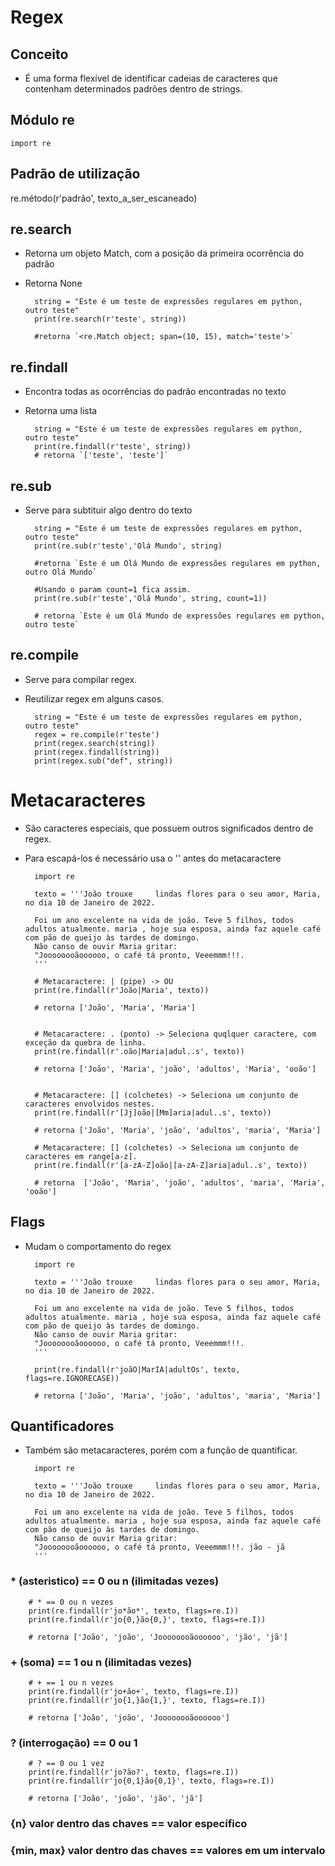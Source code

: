 # Regex

## Conceito

- É uma forma flexível de identificar cadeias de caracteres que contenham determinados padrões dentro de strings.

## Módulo re

`import re`

## Padrão de utilização

re.método(r'padrão', texto_a_ser_escaneado)

## re.search

- Retorna um objeto Match, com a posição da primeira ocorrência do padrão
- Retorna None

        string = "Este é um teste de expressões regulares em python, outro teste"
        print(re.search(r'teste', string))

        #retorna `<re.Match object; span=(10, 15), match='teste'>`

## re.findall

- Encontra todas as ocorrências do padrão encontradas no texto
- Retorna uma lista

        string = "Este é um teste de expressões regulares em python, outro teste"
        print(re.findall(r'teste', string))
        # retorna `['teste', 'teste']`

## re.sub

- Serve para subtituir algo dentro do texto

        string = "Este é um teste de expressões regulares em python, outro teste"
        print(re.sub(r'teste','Olá Mundo', string)

        #retorna `Este é um Olá Mundo de expressões regulares em python, outro Olá Mundo`

        #Usando o param count=1 fica assim.
        print(re.sub(r'teste','Olá Mundo', string, count=1))

        # retorna `Este é um Olá Mundo de expressões regulares em python, outro teste`

## re.compile

- Serve para compilar regex.
- Reutilizar regex em alguns casos.

        string = "Este é um teste de expressões regulares em python, outro teste"
        regex = re.compile(r'teste')
        print(regex.search(string))
        print(regex.findall(string))
        print(regex.sub("def", string))

# Metacaracteres

- São caracteres especiais, que possuem outros significados dentro de regex.
- Para escapá-los é necessário usa o '\' antes do metacaractere

        import re

        texto = '''João trouxe     lindas flores para o seu amor, Maria, no dia 10 de Janeiro de 2022.

        Foi um ano excelente na vida de joão. Teve 5 filhos, todos adultos atualmente. maria , hoje sua esposa, ainda faz aquele café com pão de queijo às tardes de domingo.
        Não canso de ouvir Maria gritar:
        "Joooooooãoooooo, o café tá pronto, Veeemmm!!!.
        '''

        # Metacaractere: | (pipe) -> OU
        print(re.findall(r'João|Maria', texto))

        # retorna ['João', 'Maria', 'Maria']


        # Metacaractere: . (ponto) -> Seleciona quqlquer caractere, com exceção da quebra de linha.
        print(re.findall(r'.oão|Maria|adul..s', texto))

        # retorna ['João', 'Maria', 'joão', 'adultos', 'Maria', 'ooão']


        # Metacaractere: [] (colchetes) -> Seleciona um conjunto de caracteres envolvidos nestes.
        print(re.findall(r'[Jj]oão|[Mm]aria|adul..s', texto))

        # retorna ['João', 'Maria', 'joão', 'adultos', 'maria', 'Maria']

        # Metacaractere: [] (colchetes) -> Seleciona um conjunto de caracteres em range[a-z].
        print(re.findall(r'[a-zA-Z]oão|[a-zA-Z]aria|adul..s', texto))

        # retorna  ['João', 'Maria', 'joão', 'adultos', 'maria', 'Maria', 'ooão']

## Flags

- Mudam o comportamento do regex

        import re

        texto = '''João trouxe     lindas flores para o seu amor, Maria, no dia 10 de Janeiro de 2022.

        Foi um ano excelente na vida de joão. Teve 5 filhos, todos adultos atualmente. maria , hoje sua esposa, ainda faz aquele café com pão de queijo às tardes de domingo.
        Não canso de ouvir Maria gritar:
        "Joooooooãoooooo, o café tá pronto, Veeemmm!!!.
        '''

        print(re.findall(r'joãO|MarIA|adultOs', texto, flags=re.IGNORECASE))

        # retorna ['João', 'Maria', 'joão', 'adultos', 'maria', 'Maria']

## Quantificadores

- Também são metacaracteres, porém com a função de quantificar.

        import re

        texto = '''João trouxe     lindas flores para o seu amor, Maria, no dia 10 de Janeiro de 2022.

        Foi um ano excelente na vida de joão. Teve 5 filhos, todos adultos atualmente. maria , hoje sua esposa, ainda faz aquele café com pão de queijo às tardes de domingo.
        Não canso de ouvir Maria gritar:
        "Joooooooãoooooo, o café tá pronto, Veeemmm!!!. jão - jã
        '''

### \* (asteristico) == 0 ou n (ilimitadas vezes)

        # * == 0 ou n vezes
        print(re.findall(r'jo*ão*', texto, flags=re.I))
        print(re.findall(r'jo{0,}ão{0,}', texto, flags=re.I))

        # retorna ['João', 'joão', 'Joooooooãoooooo', 'jão', 'jã']

### \+ (soma) == 1 ou n (ilimitadas vezes)

        # + == 1 ou n vezes
        print(re.findall(r'jo+ão+', texto, flags=re.I))
        print(re.findall(r'jo{1,}ão{1,}', texto, flags=re.I))

        # retorna ['João', 'joão', 'Joooooooãoooooo']

### ? (interrogação) == 0 ou 1

        # ? == 0 ou 1 vez
        print(re.findall(r'jo?ão?', texto, flags=re.I))
        print(re.findall(r'jo{0,1}ão{0,1}', texto, flags=re.I))

        # retorna ['João', 'joão', 'jão', 'jã']

### {n} valor dentro das chaves == valor específico

### {min, max} valor dentro das chaves == valores em um intervalo

